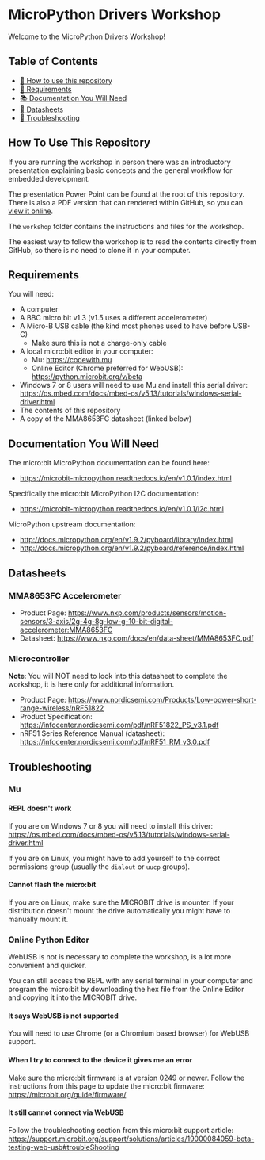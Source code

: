 # MicroPython Drivers Workshop

Welcome to the MicroPython Drivers Workshop!


## Table of Contents

- [🚀 How to use this repository](#how-to-use-this-repository)
- [📌 Requirements](#requirements)
- [📚 Documentation You Will Need](#documentation-you-will-need)
- [📑 Datasheets](#datasheets)
- [🔨 Troubleshooting](#troubleshooting)


## How To Use This Repository

If you are running the workshop in person there was an introductory presentation
explaining basic concepts and the general workflow for embedded development.

The presentation Power Point can be found at the root of this repository.
There is also a PDF version that can rendered within GitHub, so you can
[view it online](HW-Drivers-Workshop-presentation.pdf).

The `workshop` folder contains the instructions and files for the workshop.

The easiest way to follow the workshop is to read the contents directly from
GitHub, so there is no need to clone it in your computer.


## Requirements

You will need:

- A computer
- A BBC micro:bit v1.3 (v1.5 uses a different accelerometer)
- A Micro-B USB cable (the kind most phones used to have before USB-C)
    - Make sure this is not a charge-only cable
- A local micro:bit editor in your computer:
    - Mu: https://codewith.mu
    - Online Editor (Chrome preferred for WebUSB):
      https://python.microbit.org/v/beta
- Windows 7 or 8 users will need to use Mu and install this serial driver:
  https://os.mbed.com/docs/mbed-os/v5.13/tutorials/windows-serial-driver.html
- The contents of this repository
- A copy of the MMA8653FC datasheet (linked below)


## Documentation You Will Need

The micro:bit MicroPython documentation can be found here:
- https://microbit-micropython.readthedocs.io/en/v1.0.1/index.html

Specifically the micro:bit MicroPython I2C documentation:
- https://microbit-micropython.readthedocs.io/en/v1.0.1/i2c.html

MicroPython upstream documentation:
- http://docs.micropython.org/en/v1.9.2/pyboard/library/index.html
- http://docs.micropython.org/en/v1.9.2/pyboard/reference/index.html


## Datasheets

### MMA8653FC Accelerometer

- Product Page:
  https://www.nxp.com/products/sensors/motion-sensors/3-axis/2g-4g-8g-low-g-10-bit-digital-accelerometer:MMA8653FC
- Datasheet: https://www.nxp.com/docs/en/data-sheet/MMA8653FC.pdf

### Microcontroller

**Note**: You will NOT need to look into this datasheet to complete the
workshop, it is here only for additional information.

- Product Page:
  https://www.nordicsemi.com/Products/Low-power-short-range-wireless/nRF51822
- Product Specification:
  https://infocenter.nordicsemi.com/pdf/nRF51822_PS_v3.1.pdf
- nRF51 Series Reference Manual (datasheet):
  https://infocenter.nordicsemi.com/pdf/nRF51_RM_v3.0.pdf


## Troubleshooting

### Mu

#### REPL doesn't work

If you are on Windows 7 or 8 you will need to install this driver:
https://os.mbed.com/docs/mbed-os/v5.13/tutorials/windows-serial-driver.html

If you are on Linux, you might have to add yourself to the correct permissions
group (usually the `dialout` or `uucp` groups).

#### Cannot flash the micro:bit

If you are on Linux, make sure the MICROBIT drive is mounter. If your
distribution doesn't mount the drive automatically you might have to manually
mount it.

### Online Python Editor

WebUSB is not is necessary to complete the workshop, is a lot more convenient
and quicker.

You can still access the REPL with any serial terminal in your computer and
program the micro:bit by downloading the hex file from the Online Editor and
copying it into the MICROBIT drive.

#### It says WebUSB is not supported

You will need to use Chrome (or a Chromium based browser) for WebUSB support.

#### When I try to connect to the device it gives me an error

Make sure the micro:bit firmware is at version 0249 or newer. Follow the
instructions from this page to update the micro:bit firmware:
https://microbit.org/guide/firmware/

#### It still cannot connect via WebUSB

Follow the troubleshooting section from this micro:bit support article:
https://support.microbit.org/support/solutions/articles/19000084059-beta-testing-web-usb#troubleShooting
